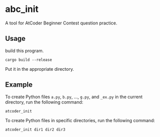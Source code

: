 # abc_init
A tool for AtCoder Beginner Contest question practice.

## Usage
build this program.
```
cargo build --release
```
Put it in the appropriate directory.

## Example
To create Python files `a.py`, `b.py`, ..., `g.py`, and `_ex.py` in the current directory, run the following command:
```
atcoder_init
```

To create Python files in specific directories, run the following command:
```
atcoder_init dir1 dir2 dir3
```
